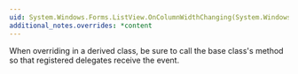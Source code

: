 ```yaml
---
uid: System.Windows.Forms.ListView.OnColumnWidthChanging(System.Windows.Forms.ColumnWidthChangingEventArgs)
additional_notes.overrides: *content
---
```


<p>When overriding <xref href="System.Windows.Forms.ListView.OnColumnWidthChanging(System.Windows.Forms.ColumnWidthChangingEventArgs)"></xref> in a derived class, be sure to call the base class's <xref href="System.Windows.Forms.ListView.OnColumnWidthChanging(System.Windows.Forms.ColumnWidthChangingEventArgs)"></xref> method so that registered delegates receive the event.</p>


